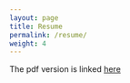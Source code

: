 ```yaml
---
layout: page
title: Resume
permalink: /resume/
weight: 4
---
```


The pdf version is linked [here](https://drive.google.com/file/d/1veZbK1MUdFZ1Aq1oPZMrHBuN1PDtvW76/view?usp=sharing)

